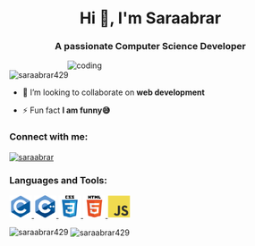 <h1 align="center">Hi 👋, I'm Saraabrar</h1>
<h3 align="center">A passionate Computer Science Developer</h3>
<img align="right"alt="coding"width="400"src="https://user-images.githubusercontent.com/45157446/161337980-87a1b2e4-99ea-4fc8-ab1e-faa61357b40d.gif">

<p align="left"> <img src="https://komarev.com/ghpvc/?username=saraabrar429&label=Profile%20views&color=0e75b6&style=flat" alt="saraabrar429" /> </p>

- 👯 I’m looking to collaborate on **web development**

- ⚡ Fun fact **I am funny😅**

<h3 align="left">Connect with me:</h3>
<p align="left">
<a href="https://www.leetcode.com/saraabrar" target="blank"><img align="center" src="https://raw.githubusercontent.com/rahuldkjain/github-profile-readme-generator/master/src/images/icons/Social/leet-code.svg" alt="saraabrar" height="30" width="40" /></a>
</p>

<h3 align="left">Languages and Tools:</h3>
<p align="left"> <a href="https://www.cprogramming.com/" target="_blank" rel="noreferrer"> <img src="https://raw.githubusercontent.com/devicons/devicon/master/icons/c/c-original.svg" alt="c" width="40" height="40"/> </a> <a href="https://www.w3schools.com/cpp/" target="_blank" rel="noreferrer"> <img src="https://raw.githubusercontent.com/devicons/devicon/master/icons/cplusplus/cplusplus-original.svg" alt="cplusplus" width="40" height="40"/> </a> <a href="https://www.w3schools.com/css/" target="_blank" rel="noreferrer"> <img src="https://raw.githubusercontent.com/devicons/devicon/master/icons/css3/css3-original-wordmark.svg" alt="css3" width="40" height="40"/> </a> <a href="https://www.w3.org/html/" target="_blank" rel="noreferrer"> <img src="https://raw.githubusercontent.com/devicons/devicon/master/icons/html5/html5-original-wordmark.svg" alt="html5" width="40" height="40"/> </a> <a href="https://developer.mozilla.org/en-US/docs/Web/JavaScript" target="_blank" rel="noreferrer"> <img src="https://raw.githubusercontent.com/devicons/devicon/master/icons/javascript/javascript-original.svg" alt="javascript" width="40" height="40"/> </a> </p>

<p><img align="left" src="https://github-readme-stats.vercel.app/api/top-langs?username=saraabrar429&show_icons=true&locale=en&layout=compact" alt="saraabrar429" /></p>

<p>&nbsp;<img align="center" src="https://github-readme-stats.vercel.app/api?username=saraabrar429&show_icons=true&locale=en" alt="saraabrar429" /></p>

